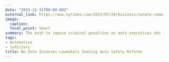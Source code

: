 ```yaml
---
date: "2013-12-31T00:00:00Z"
external_link: https://www.nytimes.com/2015/07/20/business/senate-committees-no-vote-incenses-lawmakers-seeking-auto-safety-reforms.html
image:
  caption: 
  focal_point: Smart
summary: The push to impose criminal penalties on auto executives who fail to disclose deadly automobile defects hit another roadblock 
tags:
- Automotive
- Judiciary
title: No Vote Incenses Lawmakers Seeking Auto Safety Reforms
---
```

